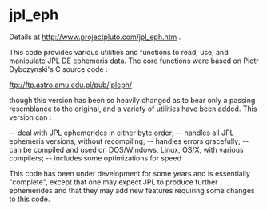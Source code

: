 # jpl_eph

   Details at http://www.projectpluto.com/jpl_eph.htm .

This code provides various utilities and functions to read,  use,  and manipulate JPL
DE ephemeris data.  The core functions were based on Piotr Dybczynski's C source code :

ftp://ftp.astro.amu.edu.pl/pub/jpleph/

   though this version has been so heavily changed as to bear only a passing resemblance
to the original,  and a variety of utilities have been added.  This version can :

  -- deal with JPL ephemerides in either byte order;
  -- handles all JPL ephemeris versions,  without recompiling;
  -- handles errors gracefully;
  -- can be compiled and used on DOS/Windows,  Linux,  OS/X,  with various compilers;
  -- includes some optimizations for speed
  
  This code has been under development for some years and is essentially "complete",
except that one may expect JPL to produce further ephemerides and that they may add
new features requiring some changes to this code.

